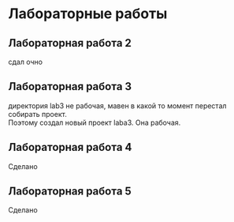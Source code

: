 # Лабораторные работы

## Лабораторная работа 2 

сдал очно

## Лабораторная работа 3

директория lab3 не рабочая, мавен в какой то момент перестал собирать проект. <br>
Поэтому создал новый проект laba3. Она рабочая.

## Лабораторная работа 4

Сделано

## Лабораторная работа 5

Сделано
